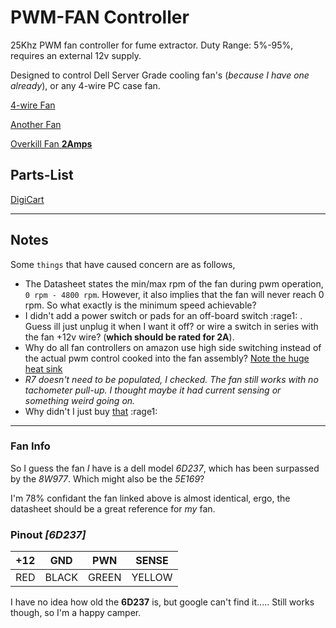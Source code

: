 
# PWM-FAN Controller

25Khz PWM fan controller for fume extractor. Duty Range: 5%-95%, requires an external 12v supply.

Designed to control Dell Server Grade cooling fan's (*because I have one already*), or any 4-wire PC case fan.

[4-wire Fan](https://www.digikey.com/short/5pwf955c)

[Another Fan](https://www.newegg.com/p/1YF-00B0-00V81)

[Overkill Fan **2Amps**](https://www.amazon.com/Wathai-5300rpm-Airflow-Brushless-Cooling/dp/B07SGWNV5J)

## Parts-List
[DigiCart](https://www.digikey.com/short/1bbnzr3q)

___
## Notes

Some ```things``` that have caused concern are as follows,

- The Datasheet states the min/max rpm of the fan during pwm operation, ```0 rpm - 4800 rpm```. However, it also implies that the fan will never reach 0 rpm. So what exactly is the minimum speed achievable?
- I didn't add a power switch or pads for an off-board switch :rage1: . Guess ill just unplug it when I want it off? or wire a switch in series with the fan +12v wire? (**which should be rated for 2A**).
- Why do all fan controllers on amazon use high side switching instead of the actual pwm control cooked into the fan assembly? [Note the huge heat sink](https://www.amazon.com/LEDMOMO-1203BB-Controller-Adjustable-Reversible/dp/B07BLWXXQC)
- *R7 doesn't need to be populated, I checked. The fan still works with no tachometer pull-up. I thought maybe it had current sensing or something weird going on.*
- Why didn't I just buy [that](https://www.amazon.com/Wathai-Controller-Receiver-Playstation-Component/dp/B07VYGQPCZ) :rage1:
---
### Fan Info

So I guess the fan *I* have is a dell model *6D237*, which has been surpassed by the *8W977*. Which might also be the *5E169*?

 I'm 78% confidant the fan linked above is almost identical, ergo, the datasheet should be a great reference for *my* fan.

### Pinout *[6D237]*
| +12 |   GND |   PWN |  SENSE |
|-----|-------|-------|--------|
| RED | BLACK | GREEN | YELLOW |

I have no idea how old the **6D237** is, but google can't find it..... Still works though, so I'm a happy camper.




